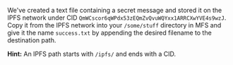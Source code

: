 We've created a text file containing a secret message and stored it on the IPFS network under CID `QmWCscor6qWPdx53zEQmZvQvuWQYxx1ARRCXwYVE4s9wzJ`. Copy it from the IPFS network into your `/some/stuff` directory in MFS and give it the name `success.txt` by appending the desired filename to the destination path.

**Hint:** An IPFS path starts with `/ipfs/` and ends with a CID.

